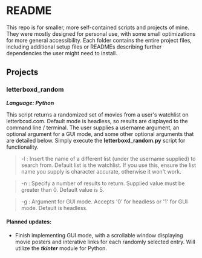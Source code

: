 # README 

This repo is for smaller, more self-contained scripts and projects of mine. They were mostly designed for personal use, with some small optimizations for more general accessibility. Each folder contains the entire project files, including additional setup files or READMEs describing further dependencies the user might need to install. 

## Projects

### letterboxd_random
***Language: Python***

This script returns a randomized set of movies from a user's watchlist on letterboxd.com. Default mode is headless, so results are displayed to the command line / terminal. The user supplies a username argument, an optional argument for a GUI mode, and some other optional arguments that are detailed below. Simply execute the **letterboxd_random.py** script for functionality. 

> -l : Insert the name of a different list (under the username supplied) to search from. Default list is the watchlist. If you use this, ensure the list name you supply is character accurate, otherwise it won't work.

> -n : Specify a number of results to return. Supplied value must be greater than 0. Default value is 5.

> -g : Argument for GUI mode. Accepts '0' for headless or '1' for GUI mode. Default is headless.

#### Planned updates:
- Finish implementing GUI mode, with a scrollable window displaying movie posters and interative links for each randomly selected entry. Will utilize the ***tkinter*** module for Python.